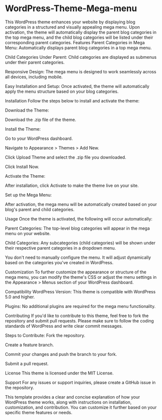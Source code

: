 # WordPress-Theme-Mega-menu
This WordPress theme enhances your website by displaying blog categories in a structured and visually appealing mega menu. Upon activation, the theme will automatically display the parent blog categories in the top mega menu, and the child blog categories will be listed under their corresponding parent categories.
Features
Parent Categories in Mega Menu: Automatically displays parent blog categories in a top mega menu.

Child Categories Under Parent: Child categories are displayed as submenus under their parent categories.

Responsive Design: The mega menu is designed to work seamlessly across all devices, including mobile.

Easy Installation and Setup: Once activated, the theme will automatically apply the menu structure based on your blog categories.

Installation
Follow the steps below to install and activate the theme:

Download the Theme:

Download the .zip file of the theme.

Install the Theme:

Go to your WordPress dashboard.

Navigate to Appearance > Themes > Add New.

Click Upload Theme and select the .zip file you downloaded.

Click Install Now.

Activate the Theme:

After installation, click Activate to make the theme live on your site.

Set up the Mega Menu:

After activation, the mega menu will be automatically created based on your blog's parent and child categories.

Usage
Once the theme is activated, the following will occur automatically:

Parent Categories: The top-level blog categories will appear in the mega menu on your website.

Child Categories: Any subcategories (child categories) will be shown under their respective parent categories in a dropdown menu.

You don't need to manually configure the menu. It will adjust dynamically based on the categories you've created in WordPress.

Customization
To further customize the appearance or structure of the mega menu, you can modify the theme's CSS or adjust the menu settings in the Appearance > Menus section of your WordPress dashboard.

Compatibility
WordPress Version: This theme is compatible with WordPress 5.0 and higher.

Plugins: No additional plugins are required for the mega menu functionality.

Contributing
If you'd like to contribute to this theme, feel free to fork the repository and submit pull requests. Please make sure to follow the coding standards of WordPress and write clear commit messages.

Steps to Contribute:
Fork the repository.

Create a feature branch.

Commit your changes and push the branch to your fork.

Submit a pull request.

License
This theme is licensed under the MIT License.

Support
For any issues or support inquiries, please create a GitHub issue in the repository.

This template provides a clear and concise explanation of how your WordPress theme works, along with instructions on installation, customization, and contribution. You can customize it further based on your specific theme features or needs.
